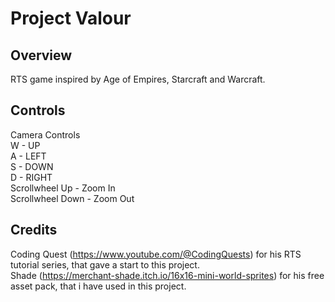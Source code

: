 # Project Valour
 
## Overview
RTS game inspired by Age of Empires, Starcraft and Warcraft. 

## Controls
Camera Controls <br /> W - UP <br /> A - LEFT <br /> S - DOWN <br /> D - RIGHT <br /> Scrollwheel Up - Zoom In <br /> Scrollwheel Down - Zoom Out

## Credits
Coding Quest (https://www.youtube.com/@CodingQuests) for his RTS tutorial series, that gave a start to this project.  <br />
Shade (https://merchant-shade.itch.io/16x16-mini-world-sprites) for his free asset pack, that i have used in this project.
